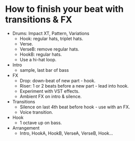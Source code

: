 # How to finish your beat with transitions & FX

- Drums: Impact XT, Pattern, Variations
  - Hook: regular hats, triplet hats.
  - Verse.
  - VerseB: remove regular hats.
  - HookB: regular hats.
  - Use a hi-hat loop.
- Intro
  - sample, last bar of bass
- FX
  - Drop: down-beat of new part - hook.
  - Riser: 1 or 2 beats before a new part - lead into hook.
  - Experiment with VST effects.
  - Ambient FX on intro & silence.
- Transitions
  - Silence on last 4th beat before hook - use with an FX.
  - Voice transition.
- Hook
  - 1 octave up on bass.
- Arrangement
  - Intro, HookA, HookB, VerseA, VerseB, Hook...
